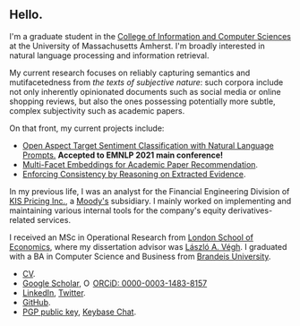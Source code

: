 ## Hello.

I'm a graduate student in the [College of Information and Computer Sciences](https://www.cics.umass.edu/) at the University of Massachusetts Amherst. I'm broadly interested in natural language processing and information retrieval.

My current research focuses on reliably capturing semantics and mutifacetedness from *the texts of subjective nature*: such corpora include not only inherently opinionated documents such as social media or online shopping reviews, but also the ones possessing potentially more subtle, complex subjectivity such as academic papers.

On that front, my current projects include:

* [Open Aspect Target Sentiment Classification with Natural Language Prompts.](https://link.iamblogger.net/atscprompts-paper) **Accepted to EMNLP 2021 main conference!**
* [Multi-Facet Embeddings for Academic Paper Recommendation](https://link.iamblogger.net/quartermaster).
* [Enforcing Consistency by Reasoning on Extracted Evidence](https://link.iamblogger.net/lens).

In my previous life, I was an analyst for the Financial Engineering Division of [KIS Pricing Inc.](https://eng.bond.co.kr), a [Moody's](https://www.moodys.com/) subsidiary. I mainly worked on implementing and maintaining various internal tools for the company's equity derivatives-related services.

I received an MSc in Operational Research from [London School of Economics](https://www.lse.ac.uk), where my dissertation advisor was [László A. Végh](http://personal.lse.ac.uk/veghl/). I graduated with a BA in Computer Science and Business from [Brandeis University](https://www.brandeis.edu/).

* [CV](https://link.iamblogger.net/vt-5z).
* [Google Scholar](https://link.iamblogger.net/google-scholar-ronald), <a itemscope itemtype="https://schema.org/Person" itemprop="sameAs" content="https://orcid.org/0000-0003-1483-8157" href="https://link.iamblogger.net/orcid" target="orcid.widget" rel="me noopener noreferrer"><img src="https://orcid.org/sites/default/files/images/orcid_16x16.png" style="width:1em;margin-right:.2em;" alt="ORCID iD icon">ORCiD: 0000-0003-1483-8157</a>
* [LinkedIn](https://link.iamblogger.net/linkedin), [Twitter](https://link.iamblogger.net/twitter).
* [GitHub](https://link.iamblogger.net/githubrepos).
* [PGP public key](https://link.iamblogger.net/pgppublic), [Keybase Chat](https://link.iamblogger.net/keybase).
